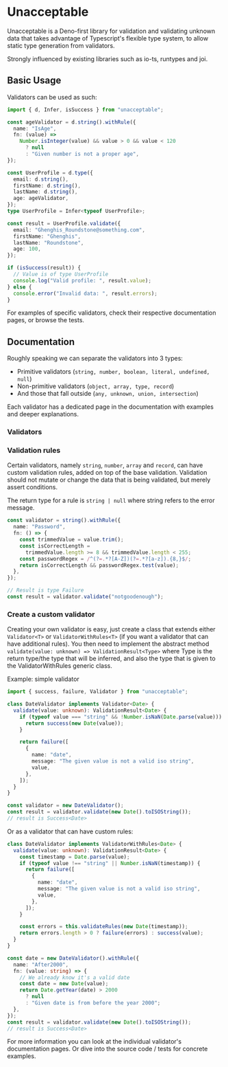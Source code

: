 # Unacceptable

Unacceptable is a Deno-first library for validation and validating unknown data that takes advantage of Typescript's flexible type system, to allow static type generation from validators.

Strongly influenced by existing libraries such as io-ts, runtypes and joi.

## Basic Usage

Validators can be used as such:

```ts
import { d, Infer, isSuccess } from "unacceptable";

const ageValidator = d.string().withRule({
  name: "IsAge",
  fn: (value) =>
    Number.isInteger(value) && value > 0 && value < 120
      ? null
      : "Given number is not a proper age",
});

const UserProfile = d.type({
  email: d.string(),
  firstName: d.string(),
  lastName: d.string(),
  age: ageValidator,
});
type UserProfile = Infer<typeof UserProfile>;

const result = UserProfile.validate({
  email: "Ghenghis_Roundstone@something.com",
  firstName: "Ghenghis",
  lastName: "Roundstone",
  age: 100,
});

if (isSuccess(result)) {
  // Value is of type UserProfile
  console.log("Valid profile: ", result.value);
} else {
  console.error("Invalid data: ", result.errors);
}
```

For examples of specific validators, check their respective documentation pages, or browse the tests.

## Documentation

Roughly speaking we can separate the validators into 3 types:

- Primitive validators (`string, number, boolean, literal, undefined, null`)
- Non-primitive validators (`object, array, type, record`)
- And those that fall outside (`any, unknown, union, intersection`)

Each validator has a dedicated page in the documentation with examples and deeper explanations.

### Validators

### Validation rules

Certain validators, namely `string`, `number`, `array` and `record`, can have custom validation rules, added on top of the base validation. Validation should not mutate or change the data that is being validated, but merely assert conditions.

The return type for a rule is `string | null` where string refers to the error message.

```ts
const validator = string().withRule({
  name: "Password",
  fn: () => {
    const trimmedValue = value.trim();
    const isCorrectLength =
      trimmedValue.length >= 8 && trimmedValue.length < 255;
    const passwordRegex = /^(?=.*?[A-Z])(?=.*?[a-z]).{8,}$/;
    return isCorrectLength && passwordRegex.test(value);
  },
});

// Result is type Failure
const result = validator.validate("notgoodenough");
```

### Create a custom validator

Creating your own validator is easy, just create a class that extends either `Validator<T>` or `ValidatorWithRules<T>` (if you want a validator that can have additional rules).
You then need to implement the abstract method `validate(value: unknown) => ValidationResult<Type>` where Type is the return type/the type that will be inferred, and also
the type that is given to the ValidatorWithRules generic class.

Example: simple validator

```ts
import { success, failure, Validator } from "unacceptable";

class DateValidator implements Validator<Date> {
  validate(value: unknown): ValidationResult<Date> {
    if (typeof value === "string" && !Number.isNaN(Date.parse(value))) {
      return success(new Date(value));
    }

    return failure([
      {
        name: "date",
        message: "The given value is not a valid iso string",
        value,
      },
    ]);
  }
}

const validator = new DateValidator();
const result = validator.validate(new Date().toISOString());
// result is Success<Date>
```

Or as a validator that can have custom rules:

```ts
class DateValidator implements ValidatorWithRules<Date> {
  validate(value: unknown): ValidationResult<Date> {
    const timestamp = Date.parse(value);
    if (typeof value !== "string" || Number.isNaN(timestamp)) {
      return failure([
        {
          name: "date",
          message: "The given value is not a valid iso string",
          value,
        },
      ]);
    }

    const errors = this.validateRules(new Date(timestamp));
    return errors.length > 0 ? failure(errors) : success(value);
  }
}

const date = new DateValidator().withRule({
  name: "After2000",
  fn: (value: string) => {
    // We already know it's a valid date
    const date = new Date(value);
    return Date.getYear(date) > 2000
      ? null
      : "Given date is from before the year 2000";
  },
});
const result = validator.validate(new Date().toISOString());
// result is Success<Date>
```

For more information you can look at the individual validator's documentation pages. Or dive into the source code / tests for concrete examples.
